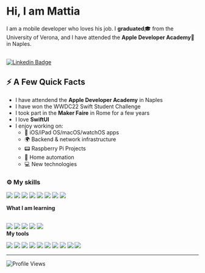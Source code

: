 <h1>Hi, I am Mattia</a>
</h1>


I am a mobile developer who loves his job. I **graduated**🎓 from the University of Verona, and I have attended the **Apple Developer Academy**🍏 in Naples.<br/><br/>

[![Linkedin Badge](https://img.shields.io/badge/-LinkedIn-blue?style=flat-square&logo=Linkedin&logoColor=white&link=https://www.linkedin.com/in/mattia-fochesato-9b2091126/)](https://www.linkedin.com/in/mattia-fochesato-9b2091126/)

## ⚡️ A Few Quick Facts

- I have attendend the **Apple Developer Academy** in Naples
- I have won the WWDC22 Swift Student Challenge
- I took part in the **Maker Faire** in Rome for a few years
- I love **SwiftUI**
- I enjoy working on:
  - 📱 iOS/iPad OS/macOS/watchOS apps
  - 🌍 Backend & network infrastructure
  - 📟 Raspberry Pi Projects
  - 🤖 Home automation
  - 💻 New technologies


  
### ⚙️ My skills

![](https://img.shields.io/badge/Swift-informational?style=flat&logo=Swift&logoColor=white&color=7680D2)
![](https://img.shields.io/badge/SwiftUI-informational?style=flat&logo=swift&logoColor=white&color=7680D2)
![](https://img.shields.io/badge/Python-informational?style=flat&logo=Python&logoColor=white&color=7680D2)
![](https://img.shields.io/badge/JavaScript-informational?style=flat&logo=JavaScript&logoColor=white&color=7680D2)
![](https://img.shields.io/badge/HTML5-informational?style=flat&logo=html5&logoColor=white&color=7680D2)
![](https://img.shields.io/badge/CSS-informational?style=flat&logo=css3&logoColor=white&color=7680D2)
![](https://img.shields.io/badge/CSharp-informational?style=flat&logo=c-sharp&logoColor=white&color=7680D2)
![](https://img.shields.io/badge/MySQL-informational?style=flat&logo=MySQL&logoColor=white&color=7680D2)
<summary><b> What I am learning </b></summary>
<br>

![](https://img.shields.io/badge/Next.JS-informational?style=flat&logo=next.js&logoColor=white&color=7680D2)
![](https://img.shields.io/badge/React-informational?style=flat&logo=react&logoColor=white&color=7680D2)
![](https://img.shields.io/badge/Tailwind_CSS-informational?style=flat&logo=Tailwind-CSS&logoColor=white&color=7680D2)
![](https://img.shields.io/badge/Flutter-informational?style=flat&logo=flutter&logoColor=white&color=7680D2)
![](https://img.shields.io/badge/Sass-informational?style=flat&logo=Sass&logoColor=white&color=7680D2)
<br>
<b>My tools </b>

![](https://img.shields.io/badge/Docker-informational?style=flat&logo=docker&logoColor=white&color=7680D2)
![](https://img.shields.io/badge/NGINX-informational?style=flat&logo=nginx&logoColor=white&color=7680D2)
![](https://img.shields.io/badge/NPM-informational?style=flat&logo=npm&logoColor=white&color=7680D2)
![](https://img.shields.io/badge/Postman-informational?style=flat&logo=Postman&logoColor=white&color=7680D2)
![](https://img.shields.io/badge/Photoshop-informational?style=flat&logo=Adobe-Photoshop&logoColor=white&color=7680D2)
![](https://img.shields.io/badge/GitHub-informational?style=flat&logo=GitHub&logoColor=white&color=7680D2)
![](https://img.shields.io/badge/Xcode-informational?style=flat&logo=xcode&logoColor=white&color=7680D2)
![](https://img.shields.io/badge/VSCode-informational?style=flat&logo=visualstudiocode&logoColor=white&color=7680D2)
![](https://img.shields.io/badge/RaspberryPi-informational?style=flat&logo=raspberrypi&logoColor=white&color=7680D2)
![](https://img.shields.io/badge/Java-informational?style=flat&logo=Java&logoColor=white&color=7680D2)

---
![Profile Views](https://komarev.com/ghpvc/?username=MattiaFochesato)
